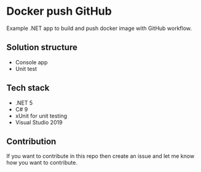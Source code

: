 # Docker push GitHub

Example .NET app to build and push docker image with GitHub workflow.

## Solution structure

* Console app
* Unit test

## Tech stack

* .NET 5
* C# 9
* xUnit for unit testing
* Visual Studio 2019

## Contribution

If you want to contribute in this repo then create an issue and let me know how you want to contribute.